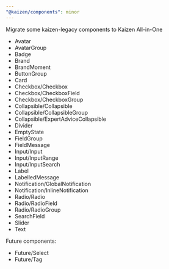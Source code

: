 ```yaml
---
"@kaizen/components": minor
---
```


Migrate some kaizen-legacy components to Kaizen All-in-One

- Avatar
- AvatarGroup
- Badge
- Brand
- BrandMoment
- ButtonGroup
- Card
- Checkbox/Checkbox
- Checkbox/CheckboxField
- Checkbox/CheckboxGroup
- Collapsible/Collapsible
- Collapsible/CollapsibleGroup
- Collapsible/ExpertAdviceCollapsible
- Divider
- EmptyState
- FieldGroup
- FieldMessage
- Input/Input
- Input/InputRange
- Input/InputSearch
- Label
- LabelledMessage
- Notification/GlobalNotification
- Notification/InlineNotification
- Radio/Radio
- Radio/RadioField
- Radio/RadioGroup
- SearchField
- Slider
- Text

Future components:
- Future/Select
- Future/Tag

